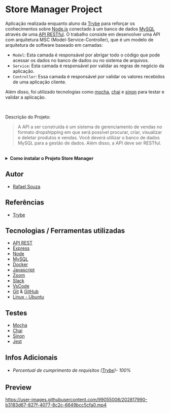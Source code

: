 # Store Manager Project

Aplicação realizada enquanto aluno da [Trybe](https://www.betrybe.com/) para reforçar os conhecimentos sobre [Node.js](https://nodejs.org/en/)
conectado à um banco de dados [MySQL](https://www.mysql.com/) através de uma [API RESTful](https://blog.betrybe.com/desenvolvimento-web/api-rest-tudo-sobre/).
O trabalho consiste em desenvolver uma API com arquitetura MSC (Model-Service-Controller), que é um modelo de arquitetura de software baseado em camadas:

- `Model`: Esta camada é responsável por abrigar todo o código que pode acessar os dados no banco de dados ou no sistema de arquivos.
- `Service`: Esta camada é responsável por validar as regras de negócio da aplicação.
- `Controller`: Essa camada é responsável por validar os valores recebidos de uma aplicação cliente.

Além disso, foi utilizado tecnologias como [mocha](https://mochajs.org/), [chai](https://www.chaijs.com/) e [sinon](https://sinonjs.org/) para testar e validar a aplicação.

<br>

Descrição do Projeto:

> A API a ser construída é um sistema de gerenciamento de vendas no formato dropshipping em que será possível  procurar, criar, visualizar e 
deletar produtos e vendas. Você deverá utilizar o banco de dados MySQL para a gestão de dados. Além disso, a API deve ser RESTful.

<br>

<details>
  <summary><strong>Como instalar o Projeto Store Manager</strong></summary><br />

## Instalação
 
<hr>
 
### Rodando a aplicação via [Docker](https://www.docker.com/)

> - :warning: Antes de começar, seu docker-compose precisa estar na versão 1.29 ou superior. [Veja aqui](https://www.digitalocean.com/community/tutorials/how-to-install-and-use-docker-compose-on-ubuntu-20-04-pt) ou [na documentação](https://docs.docker.com/compose/install/) como instalá-lo. No primeiro artigo, você pode substituir onde está com `1.26.0` por `1.29.2`.

> - :warning: Caso opte por utilizar o Docker, **TODOS** os comandos disponíveis no `package.json` (npm start, npm test, npm run debug, ...) devem ser executados **DENTRO** do container, ou seja, no terminal que aparece após a execução do comando `docker exec` citado acima

> - :warning: O **git** dentro do container não vem configurado com suas credenciais. Ou faça os commits fora do container, ou configure as suas credenciais do git dentro do container.

> - :warning: Se você se deparar com o erro abaixo, quer dizer que sua aplicação já esta utilizando a `porta 3000`, seja com outro processo do Node.js (que você pode parar com o comando `killall node`) ou algum container! Neste caso você pode parar o container com o comando `docker stop <nome-do-container>`

<br>

- Clone o repositório `git@github.com:Rafael-Souza-97/store-manager.git`:

```bash
git clone git@github.com:Rafael-Souza-97/store-manager.git
```

<br>

- Entre na pasta do repositório que você acabou de clonar:

```bash
cd store-manager
```

<br>

- Rode o serviço `node` com o comando `docker-compose up -d`:

 > - Esse serviço irá inicializar um container chamado `store_manager`.
 > - A partir daqui você pode rodar o container via CLI ou abri-lo no VS Code.
 
```bash
docker-compose up -d
```

<br>

- Use o comando `docker exec -it store_manager bash`:

 > - Ele te dará acesso ao terminal interativo do container criado pelo compose, que está rodando em segundo plano.
 > - As credencias de acesso ao banco de dados estão definidas no arquivo `docker-compose.yml`, e são acessíveis no container através das variáveis de ambiente `MYSQL_USER` e `MYSQL_PASSWORD`.

```bash
docker exec -it store_manager bash
```

<br>

- Instale as depëndencias, caso necessário, com `npm install` (dentro do bash do container):

```bash
npm install
```

 > Execute a aplicação com `npm start` ou `npm run debug`

<br>
<hr>
 
### Rodando a aplicação SEM [Docker](https://www.docker.com/)

  > :warning: Para rodar a aplicação desta forma, obrigatoriamente você deve ter o [Node](https://nodejs.org/en/) instalado em seu computador.
  > :warning: Atenção: Não esqueça de renomear/configurar o arquivo .env.example para os testes locais funcionarem.
 
 <br>

- Clone o repositório `git@github.com:Rafael-Souza-97/store-manager.git`:

```bash
git clone git@github.com:Rafael-Souza-97/store-manager.git
```

<br>

- Entre na pasta do repositório que você acabou de clonar:

```bash
cd store-manager
```

 > Execute a aplicação com `npm start` ou `npm run debug`

<hr>

### Scripts

- Criar o banco de dados e gerar as tabelas:

```sh
  npm run migration
```

- Limpar e popular o banco de dados:

```sh
  npm run seed
```

- Executar os testes de unidade:

```sh
  npm run test:mocha
```

<br>

</details>

## Autor

- [Rafael Souza](https://github.com/Rafael-Souza-97)

## Referências

 - [Trybe](https://www.betrybe.com/)

## Tecnologias / Ferramentas utilizadas

- [API REST](https://blog.betrybe.com/desenvolvimento-web/api-rest-tudo-sobre/)
- [Express](https://expressjs.com/)
- [Node](https://nodejs.org/en/)
- [MySQL](https://www.mysql.com/)
- [Docker](https://www.docker.com/)
- [Javascript](https://developer.mozilla.org/pt-BR/docs/Web/JavaScript)
- [Zoom](https://zoom.us/)
- [Slack](https://slack.com/intl/pt-br/)
- [VsCode](https://code.visualstudio.com/)
- [Git](https://git-scm.com/) & [GitHub](https://github.com/)
- [Linux - Ubuntu](https://ubuntu.com/)

## Testes

- [Mocha](https://mochajs.org/)
- [Chai](https://www.chaijs.com/)
- [Sinon](https://sinonjs.org/)
- [Jest](https://jestjs.io/)

## Infos Adicionais

- ###### Percentual de cumprimento de requisitos ([Trybe](https://www.betrybe.com/))- 100%
  
## Preview

https://user-images.githubusercontent.com/99055008/202817990-b3183d67-827f-4077-8c2c-6649bcc5cfa0.mp4
